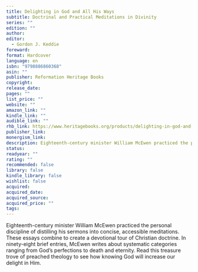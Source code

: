 ```yaml
---
title: Delighting in God and All His Ways
subtitle: Doctrinal and Practical Meditations in Divinity
series: ""
edition: ""
author: 
editor:
  - Gordon J. Keddie
foreward: 
format: Hardcover
language: en
isbn: "9798886860368"
asin: ""
publisher: Reformation Heritage Books
copyright: 
release_date: 
pages: ""
list_price: ""
website: ""
amazon_link: ""
kindle_link: ""
audible_link: ""
rhb_link: https://www.heritagebooks.org/products/delighting-in-god-and-all-his-ways-doctrinal-and-practical-meditations-in-divinity-mcewen.html
publisher_link: 
monergism_link: 
description: Eighteenth-century minister William McEwen practiced the personal discipline of distilling his sermons into concise, accessible meditations. These essays combine to create a devotional tour of Christian doctrine. In ninety-eight brief entries, McEwen writes about systematic categories ranging from God’s perfections to death and eternity. Read this treasure trove of preached theology to see how knowing God will increase our delight in Him.
status: 
readyear: ""
rating: ""
recommended: false
library: false
kindle_library: false
wishlist: false
acquired: 
acquired_date: 
acquired_source: 
acquired_price: ""
tags:
---
```

Eighteenth-century minister William McEwen practiced the personal discipline of distilling his sermons into concise, accessible meditations. These essays combine to create a devotional tour of Christian doctrine. In ninety-eight brief entries, McEwen writes about systematic categories ranging from God’s perfections to death and eternity. Read this treasure trove of preached theology to see how knowing God will increase our delight in Him.
